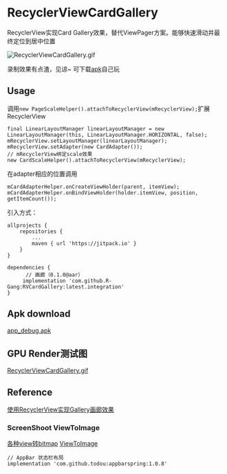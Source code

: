 # RecyclerViewCardGallery

RecyclerView实现Card Gallery效果，替代ViewPager方案。能够快速滑动并最终定位到居中位置

![RecyclerViewCardGallery.gif](https://github.com/R-Gang/RVCardGallery/blob/main/art/RecyclerViewCardGallery_blur.gif)

录制效果有点渣，见谅~ 可下载[apk](https://github.com/R-Gang/RVCardGallery/tree/main/art/app-debug.apk?raw=true)自己玩

## Usage

调用`new PageScaleHelper().attachToRecyclerView(mRecyclerView);`扩展RecyclerView
```
final LinearLayoutManager linearLayoutManager = new LinearLayoutManager(this, LinearLayoutManager.HORIZONTAL, false);
mRecyclerView.setLayoutManager(linearLayoutManager);
mRecyclerView.setAdapter(new CardAdapter());
// mRecyclerView绑定scale效果
new CardScaleHelper().attachToRecyclerView(mRecyclerView);
```

在adapter相应的位置调用
```
mCardAdapterHelper.onCreateViewHolder(parent, itemView);
mCardAdapterHelper.onBindViewHolder(holder.itemView, position, getItemCount());
```

引入方式：

    allprojects {
        repositories {
            ...
            maven { url 'https://jitpack.io' }
        }
    }

    dependencies {
          // 画廊（0.1.0@aar）
         implementation 'com.github.R-Gang:RVCardGallery:latest.integration'
    }

## Apk download
[app_debug.apk](https://github.com/R-Gang/RVCardGallery/tree/main/art/app-debug.apk?raw=true)

## GPU Render测试图
[RecyclerViewCardGallery.gif](https://github.com/R-Gang/RVCardGallery/tree/main/art/RecyclerViewCardGallery_GPU.gif)

## Reference
[使用RecyclerView实现Gallery画廊效果](http://huazhiyuan2008.github.io/2016/09/02/使用RecyclerView实现Gallery画廊效果)

### ScreenShoot ViewToImage
[各种view转bitmap](https://www.jianshu.com/p/3d03c66cf169)
[ViewToImage](https://github.com/huazhiyuan2008/ViewToImage)

    // AppBar 状态栏布局
    implementation 'com.github.todou:appbarspring:1.0.8'